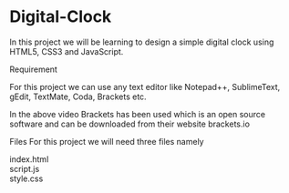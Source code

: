 # Digital-Clock

<p>In this project we will be learning to design a simple digital clock using HTML5, CSS3 and JavaScript.</p>
  
 
Requirement

For this project we can use any text editor like Notepad++, SublimeText, gEdit, TextMate, Coda, Brackets etc.

In the above video Brackets has been used which is an open source software and can be downloaded from their website brackets.io

 

Files
For this project we will need three files namely

index.html<br>
script.js<br>
style.css
